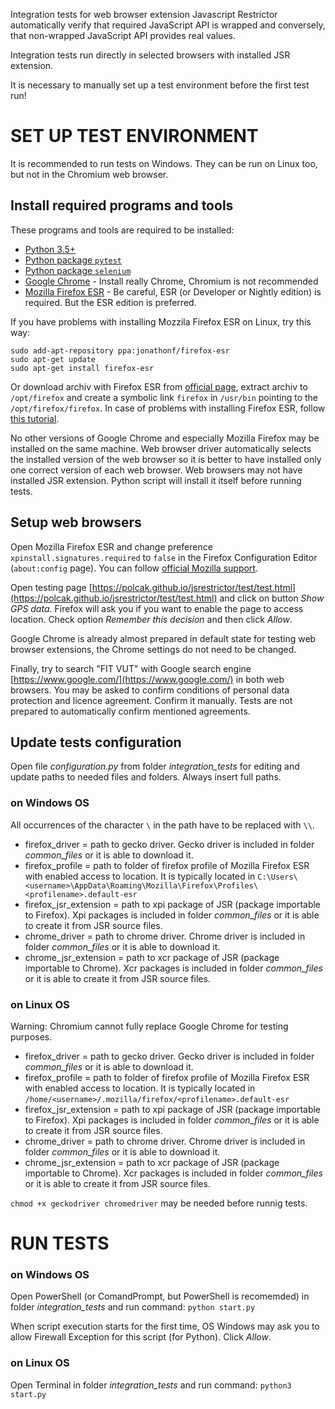Integration tests for web browser extension Javascript Restrictor automatically verify that
required JavaScript API is wrapped and conversely, that non-wrapped JavaScript API provides real values.

Integration tests run directly in selected browsers with installed JSR extension.

It is necessary to manually set up a test environment before the first test run!



# SET UP TEST ENVIRONMENT

It is recommended to run tests on Windows. They can be run on Linux too, but not in the Chromium web browser.

## Install required programs and tools

These programs and tools are required to be installed:
* [Python 3.5+](https://www.python.org/downloads/)
* [Python package `pytest`](https://pypi.org/project/pytest/)
* [Python package `selenium`](https://pypi.org/project/selenium/)
* [Google Chrome](https://www.google.com/chrome/) - Install really Chrome, Chromium is not recommended
* [Mozilla Firefox ESR](https://www.mozilla.org/en-US/firefox/all/#product-desktop-esr) - Be careful, ESR (or Developer or Nightly edition) is required. But the ESR edition is preferred.

If you have problems with installing Mozzila Firefox ESR on Linux, try this way:
```
sudo add-apt-repository ppa:jonathonf/firefox-esr
sudo apt-get update
sudo apt-get install firefox-esr
```
Or download archiv with Firefox ESR from [official page](https://www.mozilla.org/en-US/firefox/all/#product-desktop-esr), extract archiv to `/opt/firefox`
and create a symbolic link `firefox` in `/usr/bin` pointing to the `/opt/firefox/firefox`.
In case of problems with installing Firefox ESR, follow [this tutorial](https://libre-software.net/how-to-install-firefox-on-ubuntu-linux-mint/#a_install_firefox).

No other versions of Google Chrome and especially Mozilla Firefox may be installed on the same machine.
Web browser driver automatically selects the installed version of the web browser so it is better to have installed only one correct version of each web browser.
Web browsers may not have installed JSR extension. Python script will install it itself before running tests.


## Setup web browsers

Open Mozilla Firefox ESR and change preference `xpinstall.signatures.required` to `false` in the Firefox Configuration Editor (`about:config` page).
You can follow [official Mozilla support](https://support.mozilla.org/en-US/kb/add-on-signing-in-firefox#w_what-are-my-options-if-i-want-to-use-an-unsigned-add-on-advanced-users).

Open testing page [https://polcak.github.io/jsrestrictor/test/test.html](https://polcak.github.io/jsrestrictor/test/test.html) and click on button *Show GPS data*.
Firefox will ask you if you want to enable the page to access location. Check option *Remember this decision* and then click *Allow*.

Google Chrome is already almost prepared in default state for testing web browser extensions, the Chrome settings do not need to be changed.

Finally, try to search "FIT VUT" with Google search engine [https://www.google.com/](https://www.google.com/) in both web browsers.
You may be asked to confirm conditions of personal data protection and licence agreement. Confirm it manually. Tests are not prepared to automatically confirm mentioned agreements.


## Update tests configuration

Open file *configuration.py* from folder *integration_tests* for editing and update paths to needed files and folders. Always insert full paths.

### on Windows OS

All occurrences of the character `\` in the path have to be replaced with `\\`.

* firefox_driver = path to gecko driver. Gecko driver is included in folder *common_files* or it is able to download it.
* firefox_profile = path to folder of firefox profile of Mozilla Firefox ESR with enabled access to location. It is typically located in `C:\Users\<username>\AppData\Roaming\Mozilla\Firefox\Profiles\<profilename>.default-esr`
* firefox_jsr_extension = path to xpi package of JSR (package importable to Firefox). Xpi packages is included in folder *common_files* or it is able to create it from JSR source files.
* chrome_driver = path to chrome driver. Chrome driver is included in folder *common_files* or it is able to download it.
* chrome_jsr_extension = path to xcr package of JSR (package importable to Chrome). Xcr packages is included in folder *common_files* or it is able to create it from JSR source files.

### on Linux OS

Warning: Chromium cannot fully replace Google Chrome for testing purposes.

* firefox_driver = path to gecko driver. Gecko driver is included in folder *common_files* or it is able to download it.
* firefox_profile = path to folder of firefox profile of Mozilla Firefox ESR with enabled access to location. It is typically located in `/home/<username>/.mozilla/firefox/<profilename>.default-esr`
* firefox_jsr_extension = path to xpi package of JSR (package importable to Firefox). Xpi packages is included in folder *common_files* or it is able to create it from JSR source files.
* chrome_driver = path to chrome driver. Chrome driver is included in folder *common_files* or it is able to download it.
* chrome_jsr_extension = path to xcr package of JSR (package importable to Chrome). Xcr packages is included in folder *common_files* or it is able to create it from JSR source files.

`chmod +x geckodriver chromedriver` may be needed before runnig tests.

# RUN TESTS

### on Windows OS

Open PowerShell (or ComandPrompt, but PowerShell is recomemded) in folder *integration_tests* and run command: `python start.py`

When script execution starts for the first time, OS Windows may ask you to allow Firewall Exception for this script (for Python). Click *Allow*.

### on Linux OS

Open Terminal in folder *integration_tests* and run command: `python3 start.py`
